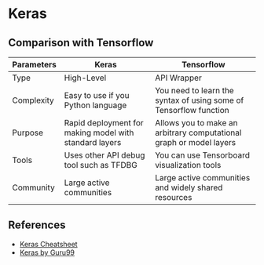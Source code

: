 # Keras

## Comparison with Tensorflow
| Parameters | Keras | Tensorflow |
|------------|-------|------------|
| Type | High-Level | API Wrapper |	Low-Level | API |
| Complexity | Easy to use if you Python language	| You need to learn the syntax of using some of Tensorflow function |
| Purpose |	Rapid deployment for making model with standard layers | Allows you to make an arbitrary computational graph or model layers |
| Tools	| Uses other API debug tool such as TFDBG |	You can use Tensorboard visualization tools |
| Community	| Large active communities | Large active communities and widely shared resources |

## References
* [Keras Cheatsheet](https://www.datacamp.com/community/blog/keras-cheat-sheet)
* [Keras by Guru99](https://www.guru99.com/keras-tutorial.html)